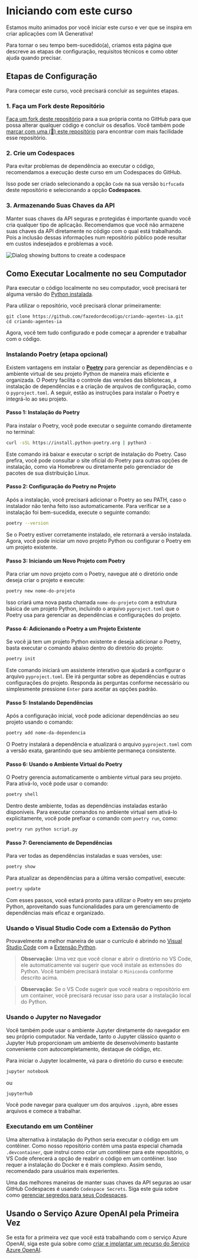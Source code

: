 # Iniciando com este curso

Estamos muito animados por você iniciar este curso e ver que se inspira em criar aplicações com IA Generativa!

Para tornar o seu tempo bem-sucedido(a), criamos esta página que descreve as etapas de configuração, requisitos técnicos e como obter ajuda quando precisar.

## Etapas de Configuração

Para começar este curso, você precisará concluir as seguintes etapas.

### 1. Faça um Fork deste Repositório

[Faça um fork deste repositório](https://github.com/fazedordecodigo/criando-agentes-ia/fork) para a sua própria conta no GitHub para que possa alterar qualquer código e concluir os desafios. Você também pode [marcar com uma (🌟) este repositório](https://docs.github.com/en/get-started/exploring-projects-on-github/saving-repositories-with-stars) para encontrar com mais facilidade esse repositório.

### 2. Crie um Codespaces

Para evitar problemas de dependência ao executar o código, recomendamos a execução deste curso em um Codespaces do GitHub.

Isso pode ser criado selecionando a opção `Code` na sua versão `birfucada` deste repositório e selecionando a opção **Codespaces**.

### 3. Armazenando Suas Chaves da API

Manter suas chaves da API seguras e protegidas é importante quando você cria qualquer tipo de aplicação. Recomendamos que você não armazene suas chaves da API diretamente no código com o qual está trabalhando. Pois a inclusão dessas informações num repositório público pode resultar em custos indesejados e problemas a você.

![Dialog showing buttons to create a codespace](./00-setup/images/who-will-pay.webp)

## Como Executar Localmente no seu Computador

Para executar o código localmente no seu computador, você precisará ter alguma versão do [Python instalada](https://www.python.org/downloads).

Para utilizar o repositório, você precisará clonar primeiramente:

```shell
git clone https://github.com/fazedordecodigo/criando-agentes-ia.git
cd criando-agentes-ia
```

Agora, você tem tudo configurado e pode começar a aprender e trabalhar com o código.

### Instalando Poetry (etapa opcional)

Existem vantagens em instalar o **[Poetry](https://python-poetry.org/docs/)** para gerenciar as dependências e o ambiente virtual de seu projeto Python de maneira mais eficiente e organizada. O Poetry facilita o controle das versões das bibliotecas, a instalação de dependências e a criação de arquivos de configuração, como o `pyproject.toml`. A seguir, estão as instruções para instalar o Poetry e integrá-lo ao seu projeto.

#### Passo 1: Instalação do Poetry

Para instalar o Poetry, você pode executar o seguinte comando diretamente no terminal:

```bash
curl -sSL https://install.python-poetry.org | python3 -
```

Este comando irá baixar e executar o script de instalação do Poetry. Caso prefira, você pode consultar o site oficial do Poetry para outras opções de instalação, como via Homebrew ou diretamente pelo gerenciador de pacotes de sua distribuição Linux.

#### Passo 2: Configuração do Poetry no Projeto

Após a instalação, você precisará adicionar o Poetry ao seu PATH, caso o instalador não tenha feito isso automaticamente. Para verificar se a instalação foi bem-sucedida, execute o seguinte comando:

```bash
poetry --version
```

Se o Poetry estiver corretamente instalado, ele retornará a versão instalada. Agora, você pode iniciar um novo projeto Python ou configurar o Poetry em um projeto existente.

#### Passo 3: Iniciando um Novo Projeto com Poetry

Para criar um novo projeto com o Poetry, navegue até o diretório onde deseja criar o projeto e execute:

```bash
poetry new nome-do-projeto
```

Isso criará uma nova pasta chamada `nome-do-projeto` com a estrutura básica de um projeto Python, incluindo o arquivo `pyproject.toml` que o Poetry usa para gerenciar as dependências e configurações do projeto.

#### Passo 4: Adicionando o Poetry a um Projeto Existente

Se você já tem um projeto Python existente e deseja adicionar o Poetry, basta executar o comando abaixo dentro do diretório do projeto:

```bash
poetry init
```

Este comando iniciará um assistente interativo que ajudará a configurar o arquivo `pyproject.toml`. Ele irá perguntar sobre as dependências e outras configurações do projeto. Responda às perguntas conforme necessário ou simplesmente pressione `Enter` para aceitar as opções padrão.

#### Passo 5: Instalando Dependências

Após a configuração inicial, você pode adicionar dependências ao seu projeto usando o comando:

```bash
poetry add nome-da-dependencia
```

O Poetry instalará a dependência e atualizará o arquivo `pyproject.toml` com a versão exata, garantindo que seu ambiente permaneça consistente.

#### Passo 6: Usando o Ambiente Virtual do Poetry

O Poetry gerencia automaticamente o ambiente virtual para seu projeto. Para ativá-lo, você pode usar o comando:

```bash
poetry shell
```

Dentro deste ambiente, todas as dependências instaladas estarão disponíveis. Para executar comandos no ambiente virtual sem ativá-lo explicitamente, você pode prefixar o comando com `poetry run`, como:

```bash
poetry run python script.py
```

#### Passo 7: Gerenciamento de Dependências

Para ver todas as dependências instaladas e suas versões, use:

```bash
poetry show
```

Para atualizar as dependências para a última versão compatível, execute:

```bash
poetry update
```

Com esses passos, você estará pronto para utilizar o Poetry em seu projeto Python, aproveitando suas funcionalidades para um gerenciamento de dependências mais eficaz e organizado.

### Usando o Visual Studio Code com a Extensão do Python

Provavelmente a melhor maneira de usar o currículo é abrindo no [Visual Studio Code](http://code.visualstudio.com/) com a [Extensão Python](https://marketplace.visualstudio.com/items?itemName=ms-python.python&WT.mc_id=academic-105485-koreyst).

> **Observação**: Uma vez que você clonar e abrir o diretório no VS Code, ele automaticamente vai sugerir que você instale as extensões do Python. Você também precisará instalar o `Miniconda` conforme descrito acima.

> **Observação**: Se o VS Code sugerir que você reabra o repositório em um container, você precisará recusar isso para usar a instalação local do Python. 

### Usando o Jupyter no Navegador

Você também pode usar o ambiente Jupyter diretamente do navegador em seu próprio computador. Na verdade, tanto o Jupyter clássico quanto o Jupyter Hub proporcionam um ambiente de desenvolvimento bastante conveniente com autocompletamento, destaque de código, etc.

Para iniciar o Jupyter localmente, vá para o diretório do curso e execute:

```bash
jupyter notebook
```

ou

```bash
jupyterhub
```

Você pode navegar para qualquer um dos arquivos `.ipynb`, abre esses arquivos e comece a trabalhar.

### Executando em um Contêiner

Uma alternativa à instalação do Python seria executar o código em um contêiner. Como nosso repositório contém uma pasta especial chamada `.devcontainer`, que instrui como criar um contêiner para este repositório, o VS Code oferecerá a opção de reabrir o código em um contêiner. Isso requer a instalação do Docker e é mais complexo. Assim sendo, recomendado para usuários mais experientes.

Uma das melhores maneiras de manter suas chaves da API seguras ao usar GitHub Codespaces é usando `Codespace Secrets`. Siga este guia sobre como [gerenciar segredos para seus Codespaces](https://docs.github.com/en/codespaces/managing-your-codespaces/managing-secrets-for-your-codespaces).


## Usando o Serviço Azure OpenAI pela Primeira Vez

Se esta for a primeira vez que você está trabalhando com o serviço Azure OpenAI, siga este guia sobre como [criar e implantar um recurso do Serviço Azure OpenAI](https://learn.microsoft.com/azure/ai-services/openai/how-to/create-resource?pivots=web-portal&WT.mc_id=academic-105485-koreyst).
